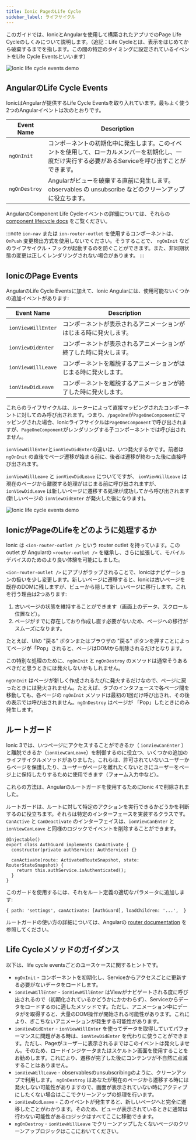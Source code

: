 ```yaml
---
title: Ionic PageのLife Cycle
sidebar_label: ライフサイクル
---
```


<head>
  <title>AngularのページコンポーネントのLife Cycle - すべてのイベントのドキュメンテーション</title>
  <meta
    name="description"
    content="This guide covers how the page life cycle works in an Ionic app built with Angular. Learn how Ionic embraces life cycle events provided by Angular components."
  />
</head>

このガイドでは、IonicとAngularを使用して構築されたアプリでのPage Life Cycleのしくみについて説明します。（追記：Life Cycleとは、表示をはじめてから破棄するまでを指します。この間の特定のタイミングに設定されているイベントをLife Cycle Eventsといいます）

![Ionic life cycle events demo](/img/guides/lifecycle/ioniclifecycle.png)

## AngularのLife Cycle Events

IonicはAngularが提供するLife Cycle Eventsを取り入れています。最もよく使う2つのAngularイベントは次のとおりです。

| Event Name    | Description                                                                                                                                                 |
| ------------- | ----------------------------------------------------------------------------------------------------------------------------------------------------------- |
| `ngOnInit` | コンポーネントの初期化中に発生します。このイベントを使用して、ローカルメンバーを初期化し、一度だけ実行する必要があるServiceを呼び出すことができます。 |
| `ngOnDestroy`  | Angularがビューを破棄する直前に発生します。 observables の unsubscribe などのクリーンアップに役立ちます。 |

AngularのComponent Life Cycleイベントの詳細については、それらの [component lifecycle docs](https://angular.jp/guide/lifecycle-hooks) をご覧ください。

:::note
`ion-nav` または `ion-router-outlet` を使用するコンポーネントは、 `OnPush` 変更検出方式を使用しないでください。そうすることで、 `ngOnInit` などのライフサイクル・フックが起動するのを防ぐことができます。また、非同期状態の変更は正しくレンダリングされない場合があります。
:::

## IonicのPage Events

AngularのLife Cycle Eventsに加えて、Ionic Angularには、使用可能ないくつかの追加イベントがあります:

| Event Name         | Description                                                        |
| ------------------ | ------------------------------------------------------------------ |
| `ionViewWillEnter` | コンポーネントが表示されるアニメーションがはじまる時に発火します。 |
| `ionViewDidEnter`  | コンポーネントが表示されるアニメーションが終了した時に発火します。 |
| `ionViewWillLeave` | コンポーネントを離脱するアニメーションがはじまる時に発火します。  |
| `ionViewDidLeave`  | コンポーネントを離脱するアニメーションが終了した時に発火します。 |

これらのライフサイクルは、ルーターによって直接マッピングされたコンポーネントに対してのみ呼び出されます。つまり、`/pageOne`が`PageOneComponent`にマッピングされた場合、Ionicライフサイクルは`PageOneComponent`で呼び出されますが、`PageOneComponent`がレンダリングする子コンポーネントでは呼び出されません。

`ionViewWillEnter`と`ionViewDidEnter`の違いは、いつ発火するかです。前者は `ngOnInit` の直後でページ遷移が始まる前に、後者は遷移が終わった後に直接呼び出されます。

`ionViewWillLeave` と `ionViewDidLeave` についてですが、 `ionViewWillLeave` は現在のページから離脱する処理がはじまる前に呼び出されますが、 `ionViewDidLeave` は新しいページに遷移する処理が成功してから呼び出されます (新しいページの `ionViewDidEnter` が発火した後になります)。

![Ionic life cycle events demo](/img/guides/lifecycle/ioniclifecycle.gif)

## IonicがPageのLifeをどのように処理するか

Ionic は `<ion-router-outlet />` という router outlet を持っています。この outlet が Angularの `<router-outlet />` を継承し、さらに拡張して、モバイルデバイスのためのより良い体験を可能にしました。

`<ion-router-outlet />` にアプリがラップされることで、Ionicはナビゲーションの扱いを少し変更します。新しいページに遷移すると、Ionicは古いページを既存のDOMに残しますが、ビューから隠して新しいページに移行します。これを行う理由は2つあります:

1) 古いページの状態を維持することができます（画面上のデータ、スクロール位置など）。
2) ページがすでに存在しており作成し直す必要がないため、ページへの移行がスムーズになります。

たとえば、UIの "戻る" ボタンまたはブラウザの "戻る" ボタンを押すことによってページが「Pop」されると、ページはDOMから削除されるだけとなります。

この特別な処理のために、`ngOnInit` と `ngOnDestroy` のメソッドは通常そうあるべきだと思うときには発火しないかもしれません。

`ngOnInit` はページが新しく作成されるたびに発火するだけなので、ページに戻ったときには発火されません。たとえば、タブのインタフェースで各ページ間を移動しても、各ページの `ngOnInit` メソッドは最初の1回だけ呼び出され、その後の表示では呼び出されません。`ngOnDestroy` はページが 「Pop」したときにのみ発生します。

## ルートガード

Ionic 3では、いつページにアクセスすることができるか（ `ionViewCanEnter` ）と離脱できるか（`ionViewCanLeave`）を制御するのに役立つ、いくつかの追加のライフサイクルメソッドがありました。これらは、許可されていないユーザーからページを保護したり、ユーザーがページを離れたくないときにユーザーをページ上に保持したりするために使用できます（フォーム入力中など）。

これらの方法は、Angularのルートガードを使用するためにIonic 4で削除されました。

ルートガードは、ルートに対して特定のアクションを実行できるかどうかを判断するのに役立ちます。それらは特定のインターフェースを実装するクラスです。`CanActive` と `CanDeactivate` のインターフェイスは、`ionViewCanEnter` と `ionViewCanLeave` と同様のロジックでイベントを削除することができます。

```tsx
@Injectable()
export class AuthGuard implements CanActivate {
  constructor(private authService: AuthService) {}

  canActivate(route: ActivatedRouteSnapshot, state: RouterStateSnapshot) {
    return this.authService.isAuthenticated();
  }
}
```

このガードを使用するには、それをルート定義の適切なパラメータに追加します:

```tsx
{ path: 'settings', canActivate: [AuthGuard], loadChildren: '...',  }
```

ルートガードの使い方の詳細については、Angularの [router documentation](https://angular.jp/guide/router) を参照してください。

## Life Cycleメソッドのガイダンス

以下は、life cycle eventsごとのユースケースに関するヒントです。

- `ngOnInit` - コンポーネントを初期化し、Serviceからアクセスごとに更新する必要がないデータをロードします。
- `ionViewWillEnter` - `ionViewWillEnter` はViewがナビゲートされる度に呼び出されるので（初期化されているかどうかにかかわらず）、Serviceからデータをロードするのに適したメソッドです。ただし、アニメーション中にデータがを取得すると、大量のDOM操作が開始される可能性があります。これにより、ぎこちないアニメーションが発生する可能性があります。
- `ionViewDidEnter` - `ionViewWillEnter` を使ってデータを取得していてパフォーマンスに問題がある時は、`ionViewDidEnter` を代わりに使うことができます。ただし、Pageがユーザーに表示されるまではこのイベントは発火しません。そのため、ロードインジケータまたはスケルトン画面を使用することをお勧めします。これにより、遷移が完了した後にコンテンツが不自然に点滅することはありません。
- `ionViewWillLeave` - observablesのunsubscribingのように、クリーンアップで利用します。 `ngOnDestroy` はあなたが現在のページから遷移する時には発火しない可能性がありますので、画面が表示されていない時にアクティブにしたくない場合はここでクリーンアップの処理を行います。
- `ionViewDidLeave` - このイベントが発生すると、新しいページへと完全に遷移したことがわかります。そのため、ビューが表示されているときに通常は行わない可能性があるロジックはすべてここに移動できます。
- `ngOnDestroy` - `ionViewWillLeave` でクリーンアップしたくないページのクリーンアップロジックはここにおいてください。

